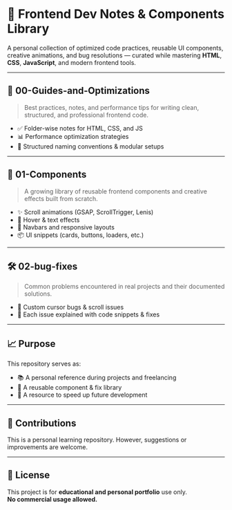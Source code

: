 # 📁 Frontend Dev Notes & Components Library

A personal collection of optimized code practices, reusable UI components, creative animations, and bug resolutions — curated while mastering **HTML**, **CSS**, **JavaScript**, and modern frontend tools.

---

## 📘 00-Guides-and-Optimizations

> Best practices, notes, and performance tips for writing clean, structured, and professional frontend code.

- ✅ Folder-wise notes for HTML, CSS, and JS
- 📊 Performance optimization strategies
- 🧩 Structured naming conventions & modular setups

---

## 🧩 01-Components

> A growing library of reusable frontend components and creative effects built from scratch.

- ✨ Scroll animations (GSAP, ScrollTrigger, Lenis)
- 🧠 Hover & text effects
- 🧭 Navbars and responsive layouts
- 📦 UI snippets (cards, buttons, loaders, etc.)

---

## 🛠️ 02-bug-fixes

> Common problems encountered in real projects and their documented solutions.

- 🧹 Custom cursor bugs & scroll issues
- 📄 Each issue explained with code snippets & fixes

---

## 📈 Purpose

This repository serves as:
- 📚 A personal reference during projects and freelancing
- 🔄 A reusable component & fix library
- 🚀 A resource to speed up future development

---

## 🤝 Contributions

This is a personal learning repository. However, suggestions or improvements are welcome.

---

## 📜 License

This project is for **educational and personal portfolio** use only.  
**No commercial usage allowed.**

